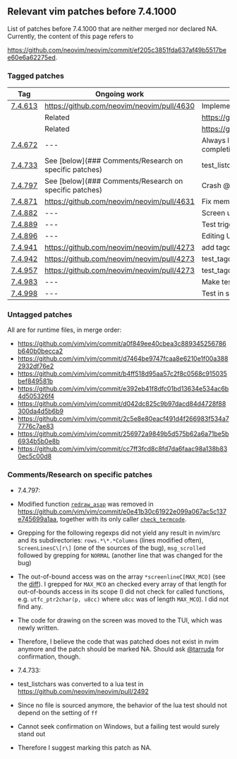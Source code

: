 ## Relevant vim patches before 7.4.1000

List of patches before 7.4.1000 that are neither merged nor declared NA. Currently, the content of this page refers to 

https://github.com/neovim/neovim/commit/ef205c3851fda637af49b5517bee60e6a62275ed.

### Tagged patches

|Tag|  Ongoing work| Comment|
|---|-------------|--------|
|[7.4.613](https://github.com/vim/vim/commit/70781ee)|https://github.com/neovim/neovim/pull/4630| Implement redrawtime for nfa engine|
|| Related|https://github.com/vim/vim/commit/7c29f38|
|| Related|https://github.com/vim/vim/commit/2a6fa56|
|[7.4.672](https://github.com/vim/vim/commit/b5971141dff0c69355fd64196fcc0d0d071d4c82)|---| Always look in current dir for shell completion|
|[7.4.733](https://github.com/vim/vim/commit/d68f2219b57acb86ddedebdcc1476fee15c9c0c7)|See [below](### Comments/Research on specific patches)| test_listchars on windows|
|[7.4.797](https://github.com/vim/vim/commit/5f95f288a2d303be1571e818655fd90e399ee58e)|See [below](### Comments/Research on specific patches)| Crash @ command line|
[7.4.871](https://github.com/vim/vim/commit/7b256fe7445b46929f660ea74e9090418f857696)|https://github.com/neovim/neovim/pull/4631| Fix memory leak|
|[7.4.882](https://github.com/vim/vim/commit/5f1fea28f5bc573e2430773c49e95ae1f9cc2a25)|---| Screen update @CTRL-C with compl-menu|
|[7.4.889](https://github.com/vim/vim/commit/74b738d414b2895b3365e26ae3b7792eb82ccf47)|---| Test triggering OptionSet from setwinvar|
|[7.4.896](https://github.com/vim/vim/commit/b4f6a46b01ed00b642a2271e9d1559e51ab0f2c4)|---| Editing URL & netrw|
|[7.4.941](https://github.com/vim/vim/commit/bc96c29ffc753daef302d20322d1e3d560094f44)|https://github.com/neovim/neovim/pull/4273|add tagcase option|
|[7.4.942](https://github.com/vim/vim/commit/60422e68a3a555144f8c76c666f050e8d104c16b)|https://github.com/neovim/neovim/pull/4273|test_tagcase fix|
|[7.4.957](https://github.com/vim/vim/commit/bc96c29ffc753daef302d20322d1e3d560094f44)|https://github.com/neovim/neovim/pull/4273| test_tagcase fix|
|[7.4.983](https://github.com/vim/vim/commit/a60824308cd9bc192c5d38fc16cccfcf652b40f6)|---| Make testclean fix|
|[7.4.998](https://github.com/vim/vim/commit/f9c8bd2137b045f9a64d63eefcf022b4726b1419)|---| Test in shadow dir fix|

### Untagged patches

All are for runtime files, in merge order:

* https://github.com/vim/vim/commit/a0f849ee40cbea3c889345256786b640b0becca2
* https://github.com/vim/vim/commit/d7464be9747fcaa8e6210e1f00a3882932df76e2
* https://github.com/vim/vim/commit/b4ff518d95aa57c2f8c0568c915035bef849581b
* https://github.com/vim/vim/commit/e392eb41f8dfc01bd13634e534ac6b4d505326f4
* https://github.com/vim/vim/commit/d042dc825c9b97dacd84d4728f88300da4d5b6b9
* https://github.com/vim/vim/commit/2c5e8e80eacf491d4f266983f534a77776c7ae83
* https://github.com/vim/vim/commit/256972a9849b5d575b62a6a71be5b6934b5b0e8b
* https://github.com/vim/vim/commit/cc7ff3fcd8c8fd7da6faac98a138b830ec5c00d8

### Comments/Research on specific patches

* 7.4.797:
 * Modified function [`redraw_asap`](https://github.com/neovim/neovim/blob/6383ea6e8e14350432f1fc7da519b54d0ed67f8c/src/nvim/screen.c#L239) was removed in https://github.com/vim/vim/commit/e0e41b30c61922e099a067ac5c137e745699a1aa, together with its only caller [`check_termcode`](https://github.com/neovim/neovim/blob/6383ea6e8e14350432f1fc7da519b54d0ed67f8c/src/nvim/term.c#L2803).
 * Grepping for the following regexps did not yield any result in nvim/src and its subdirectories: `rows.*\*.*Columns` (lines modified often),  `ScreenLinesC\[r\]` (one of the sources of the bug), `msg_scrolled` followed by grepping for `NORMAL` (another line that was changed for the bug)
 * The out-of-bound access was on  the array `*screenlineC[MAX_MCO]` (see the [diff](https://github.com/vim/vim/commit/5f95f288a2d303be1571e818655fd90e399ee58e#diff-ceb2e2231c5d45523135ca0cfc492792R349)). I grepped for `MAX_MCO` an checked every array of that length for out-of-bounds access in its scope (I did not check for called functions, e.g. `utfc_ptr2char(p, u8cc)` where `u8cc` was of length `MAX_MCO`). I did not find any.
 * The code for drawing on the screen was moved to the TUI, which was newly written.
 * Therefore, I believe the code that was patched does not exist in nvim anymore and the patch should be marked NA. Should ask [@tarruda](https://github.com/tarruda) for confirmation, though.

* 7.4.733:
 * test_listchars was converted to a lua test in https://github.com/neovim/neovim/pull/2492
 * Since no file is sourced anymore, the behavior of the lua test should not depend on the setting of `ff`
 * Cannot seek confirmation on Windows, but a failing test would surely stand out
 * Therefore I suggest marking this patch as NA.
